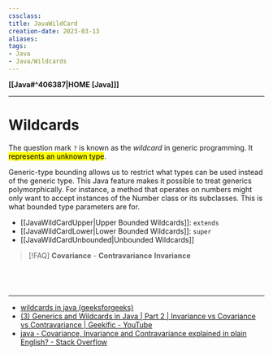 ```yaml
---
cssclass:
title: JavaWildCard
creation-date: 2023-03-13
aliases:
tags:
- Java
- Java/Wildcards
---
```

**[[Java#^406387|HOME [Java]]]**

---
# Wildcards
The question mark `?` is known as the *wildcard* in generic programming. It <mark class="hltr-lightgreen">represents an unknown type</mark>.

Generic-type bounding allows us to restrict what types can be used instead of the generic type. This Java feature makes it possible to treat generics polymorphically. For instance, a method that operates on numbers might only want to accept instances of the Number class or its subclasses. This is what bounded type parameters are for.
- [[JavaWildCardUpper|Upper Bounded Wildcards]]: `extends`
- [[JavaWildCardLower|Lower Bounded Wildcards]]: `super`
- [[JavaWildCardUnbounded|Unbounded Wildcards]] 

>[!FAQ]
> **Covariance** - 
> **Contravariance**
> **Invariance**

<br>

# 
---
- [wildcards in java (geeksforgeeks)](https://www.geeksforgeeks.org/wildcards-in-java/)
- [(3) Generics and Wildcards in Java | Part 2 | Invariance vs Covariance vs Contravariance | Geekific - YouTube](https://www.youtube.com/watch?v=FXAUXvPNKi8)
- [java - Covariance, Invariance and Contravariance explained in plain English? - Stack Overflow](https://stackoverflow.com/questions/8481301/covariance-invariance-and-contravariance-explained-in-plain-english)